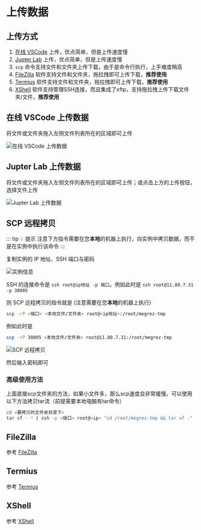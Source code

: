 # 上传数据

## 上传方式

1. [在线 VSCode](/guide/usage/instances/code-server) 上传，优点简单，但是上传速度慢
2. [Jupter Lab](/guide/usage/instances/jupter-lab) 上传，优点简单，但是上传速度慢
3. `scp` 命令支持文件和文件夹上传下载，由于是命令行执行，上手难度稍高
4. [FileZilla](/guide/usage/practice/filezilla) 软件支持文件和文件夹，拖拉拽即可上传下载，**推荐使用**
5. [Termius](/guide/usage/practice/termius) 软件支持文件和文件夹，拖拉拽即可上传下载，**推荐使用**
6. [XShell](/guide/usage/practice/xshell) 软件支持管理SSH连接，而且集成了xftp，支持拖拉拽上传下载文件夹/文件，**推荐使用**

## 在线 VSCode 上传数据

将文件或文件夹拖入左侧文件列表所在的区域即可上传

![在线 VSCode 上传数据](/guide/usage/data/upload1.webp)

## Jupter Lab 上传数据

将文件或文件夹拖入左侧文件列表所在的区域即可上传；或点击上方的上传按钮，选择文件上传

![Jupter Lab 上传数据](/guide/usage/data/upload2.webp)

## SCP 远程拷贝

::: tip 💡 提示
注意下方指令需要在您**本地**的机器上执行，向实例中拷贝数据，而不是在实例中执行该命令
:::

复制实例的 IP 地址、SSH 端口与密码

![实例信息](/guide/usage/data/upload3.webp)

SSH 的连接命令是 `ssh root@ip地址 -p 端口`。例如此时是 `ssh root@11.80.7.31 -p 38005`

则 SCP 远程拷贝的指令就是 (注意需要在您**本地**的机器上执行)

```bash
scp -rP <端口> <本地文件/文件夹> root@<ip地址>:/root/megrez-tmp
```

例如此时是

```bash
scp -rP 38005 <本地文件/文件夹> root@11.80.7.31:/root/megrez-tmp
```

![SCP 远程拷贝](/guide/usage/data/upload4.webp)

然后输入密码即可

### 高级使用方法

上面直接scp文件夹的方法，如果小文件多，那么scp速度会非常缓慢。可以使用以下方法拷贝tar流（前提需要本地电脑有tar命令）

```bash
cd <要拷贝的文件夹目录下>
tar cf - * | ssh -p <端口> root@<ip> "cd /root/megrez-tmp && tar xf -"
```

## FileZilla

参考 [FileZilla](/guide/usage/practice/filezilla)

## Termius

参考 [Termius](/guide/usage/practice/termius)

## XShell

参考 [XShell](/guide/usage/practice/xshell)